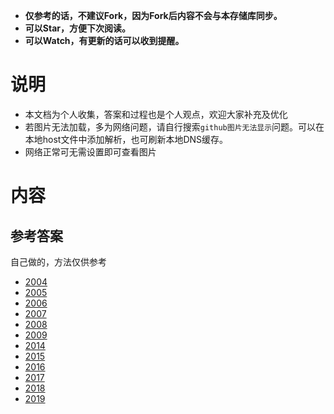 - **仅参考的话，不建议Fork，因为Fork后内容不会与本存储库同步。**
- **可以Star，方便下次阅读。**
- **可以Watch，有更新的话可以收到提醒。**
# 说明
- 本文档为个人收集，答案和过程也是个人观点，欢迎大家补充及优化
- 若图片无法加载，多为网络问题，请自行搜索`github图片无法显示`问题。可以在本地host文件中添加解析，也可刷新本地DNS缓存。
- 网络正常可无需设置即可查看图片


# 内容

## 参考答案
自己做的，方法仅供参考

- [2004](./src/2004.md)
- [2005](./src/2005.md)
- [2006](./src/2006.md)
- [2007](./src/2007.md)
- [2008](./src/2008.md)
- [2009](./src/2009.md)
- [2014](./src/2014.md)
- [2015](./src/2015.md)
- [2016](./src/2016.md)
- [2017](./src/2017.md)
- [2018](./src/2018.md)
- [2019](./src/2019.md)




